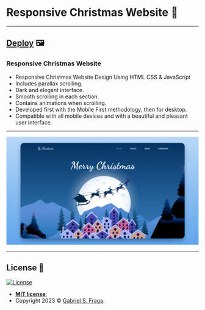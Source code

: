 # Responsive Christmas Website 🎄
 ---
 
 ## [Deploy](https://merry-christmasapp.netlify.app/) 🖼️
 
### Responsive Christmas Website

- Responsive Christmas Website Design Using HTML CSS & JavaScript
- Includes parallax scrolling.
- Dark and elegant interface.
- Smooth scrolling in each section.
- Contains animations when scrolling.
- Developed first with the Mobile First methodology, then for desktop.
- Compatible with all mobile devices and with a beautiful and pleasant user interface.

---

![preview img](preview.png)

---

## License :memo:

[![License](http://img.shields.io/:license-mit-green.svg?style=flat-square)](http://badges.mit-license.org)

- **[MIT license](https://github.com/GabrielFraga962/Project_Website_Bank/blob/main/LICENSE)**;
- Copyright 2023 © <a href="https://github.com/GabrielFraga962" target="_blank">Gabriel S. Fraga</a>.
